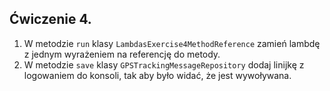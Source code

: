 ## Ćwiczenie 4.

1. W metodzie `run` klasy `LambdasExercise4MethodReference` zamień lambdę
   z jednym wyrażeniem na referencję do metody.
2. W metodzie `save` klasy `GPSTrackingMessageRepository` dodaj linijkę z logowaniem do konsoli,
   tak aby było widać, że jest wywoływana.
